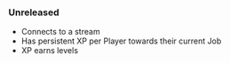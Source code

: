 ### Unreleased
- Connects to a stream
- Has persistent XP per Player towards their current Job
- XP earns levels
